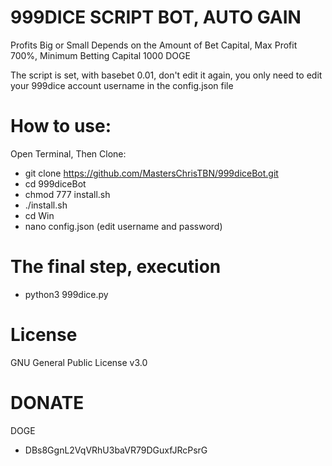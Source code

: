 # 999DICE SCRIPT BOT, AUTO GAIN

Profits Big or Small Depends on the Amount of Bet Capital, Max Profit 700%, Minimum Betting Capital 1000 DOGE 

The script is set, with basebet 0.01, don't edit it again, you only need to edit your 999dice account username in the config.json file

# How to use: 

Open Terminal, Then Clone: 
* git clone https://github.com/MastersChrisTBN/999diceBot.git
* cd 999diceBot
* chmod 777 install.sh
* ./install.sh 
* cd Win
* nano config.json (edit username and password) 
# The final step, execution 
* python3 999dice.py

# License

GNU General Public License v3.0

# DONATE

DOGE 
* DBs8GgnL2VqVRhU3baVR79DGuxfJRcPsrG
